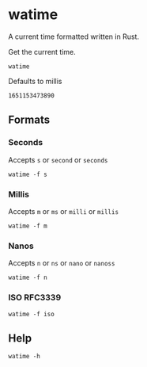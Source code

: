 # watime
A current time formatted written in Rust.

Get the current time.
```
watime
```
Defaults to millis
```
1651153473890
```

## Formats
### Seconds
Accepts `s` or `second` or `seconds`
```
watime -f s
```

### Millis
Accepts `m` or `ms` or `milli` or `millis`
```
watime -f m
```

### Nanos
Accepts `n` or `ns` or `nano` or `nanoss`
```
watime -f n
```

### ISO RFC3339
```
watime -f iso
```

## Help
```
watime -h
```